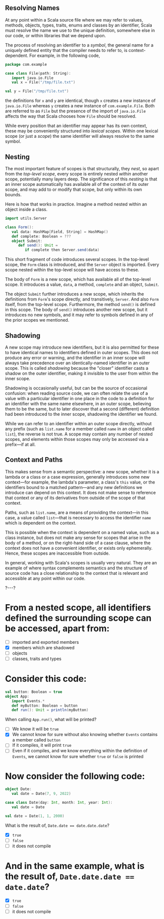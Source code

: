 ## Resolving Names

At any point within a Scala source file where we may refer to values, methods, objects, types, traits, enums and
classes by an identifier, Scala must resolve the name we use to the unique definition, somewhere else in our
code, or within libraries that we depend upon.

The process of resolving an identifier to a _symbol_, the general name for a uniquely defined entity that the
compiler needs to refer to, is context-dependent. For example, in the following code,

```scala
package com.example

case class File(path: String):
   import java.io.File
   val x = File("/tmp/file.txt")

val y = File("/tmp/file.txt")
```

the definitions for `x` and `y` are identical, though `x` creates a new instance of `java.io.File` whereas `y`
creates a new instance of `com.example.File`. Both are referred to as `File` but the presence of the import of
`java.io.File` affects the way that Scala chooses how `File` should be resolved.

While every position that an identifier may appear has its own context, these may be conveniently structured
into _lexical scopes_. Within one lexical scope (or just a _scope_) the same identifier will always resolve to
the same symbol.

## Nesting

The most important feature of scopes is that structurally, they _nest_, so apart from the _top-level scope_,
every scope is entirely nested _within_ another scope, potentially many layers deep. The significance of this
_nesting_ is that an inner scope automatically has available all of the context of its outer scope, and may add
to or modify that scope, but only within its own bounds.

Here is how that works in practice. Imagine a method nested within an object inside a class.
```scala
import utils.Server

class Form():
   val data: HashMap[Field, String] = HashMap()
   def complete: Boolean = ???
   object Submit:
      def send(): Unit =
         if complete then Server.send(data)
```

This short fragment of code introduces several scopes. In the top-level scope, the `Form` class is introduced,
and the `Server` object is imported. Every scope nested within the top-level scope will have access to these.

The body of `Form` is a new scope, which has available all of the top-level scope. It introduces a value,
`data`, a method, `complete` and an object, `Submit`.

The object `Submit` further introduces a new scope, which inherits the definitions from `Form`'s scope directly, and
transitively, `Server`. And also `Form` itself, from the top-level scope. Furthermore, the method `send()`
is defined in this scope. The body of `send()` introduces another new scope, but it introduces no new symbols, and it
may refer to symbols defined in any of the prior scopes we mentioned.

## Shadowing

A new scope may introduce new identifiers, but it is also permitted for these to have identical names to
identifiers defined in outer scopes. This does not produce any error or warning, and the identifier in an inner
scope will always take precedence over an identically-named identifier in an outer scope. This is called
_shadowing_ because the "closer" identifier casts a shadow on the outer identifier, making it invisible to the
user from within the inner scope.

Shadowing is occasionally useful, but can be the source of occasional confusion: when reading source code, we
can often relate the use of a value with a particular identifier in one place in the code to a definition for
an identifier with the same name elsewhere, in an outer scope, believing them to be the same, but to later
discover that a second (different) definition had been introduced to the inner scope, shadowing the identifier
we found.

While we can refer to an identifier within an outer scope directly, without any prefix (such as `list.name` for
a member called `name` in an object called `list`), the reverse is not true. A scope may contain any number of
nested scopes, and elements within those scopes may only be accessed via a prefix—if at all.

## Context and Paths

This makes sense from a semantic perspective: a new scope, whether it is a lambda or a class or a case
expression, generally introduces some new context—for example, the lambda's parameter, a class's `this` value,
or the identifiers bound to a matched pattern—and any new definitions we introduce can depend on this context.
It does not make sense to reference that context or any of its derivatives from outside of the scope of that
context.

Paths, such as `list.name`, are a means of providing the context—in this case, a value called `list`—that is
necessary to access the identifier `name` which is dependent on the context.

This is possible when the context is dependent on a named value, such as a class instance, but does not make
any sense for scopes that arise in the body of a method, or on the right-hand side of a case clause, where the
context does not have a convenient identifier, or exists only ephemerally. Hence, these scopes are inaccessible
from outside.

In general, working with Scala's scopes is usually very natural. They are an example of where syntax complements
semantics and the structure of source code has a close relationship to the context that is relevant and
accessible at any point within our code.

?---?

# From a nested scope, all identifiers defined the surrounding scope can be accessed, apart from:

* [ ] imported and exported members
* [X] members which are shadowed
* [ ] objects
* [ ] classes, traits and types

# Consider this code:

```scala
val button: Boolean = true
object App:
   import Events.*
   def myButton: Boolean = button
   def run(): Unit = println(myButton)
```
When calling `App.run()`, what will be printed?

- [ ] We know it will be `true`
- [X] We cannot know for sure without also knowing whether `Events` contains a member called `button`
- [ ] If it compiles, it will print `true`
- [ ] Even if it compiles, and we know everything within the definition of `Events`, we cannot know for sure whether `true` or `false` is printed

# Now consider the following code:

```scala
object Date:
   val date = Date(7, 9, 2022)

case class Date(day: Int, month: Int, year: Int):
   val date = Date

val date = Date(1, 1, 2000)
```

What is the result of, `Date.date == date.date.date`?

- [X] `true`
- [ ] `false`
- [ ] it does not compile

# And in the same example, what is the result of, `Date.date.date == date.date`?

- [X] `true`
- [ ] `false`
- [ ] it does not compile
